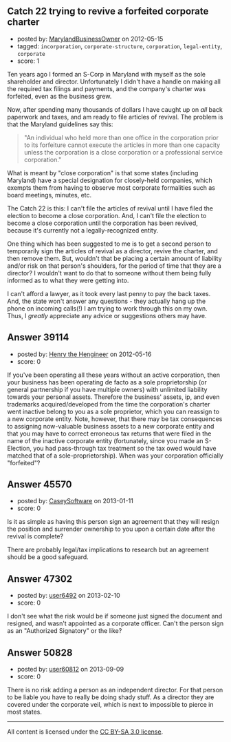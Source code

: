 ## Catch 22 trying to revive a forfeited corporate charter

- posted by: [MarylandBusinessOwner](https://stackexchange.com/users/-1/17963-marylandbusinessowner) on 2012-05-15
- tagged: `incorporation`, `corporate-structure`, `corporation`, `legal-entity`, `corporate`
- score: 1

Ten years ago I formed an S-Corp in Maryland with myself as the sole shareholder and director.  Unfortunately I didn't have a handle on making all the required tax filings and payments, and the company's charter was forfeited, even as the business grew.

Now, after spending many thousands of dollars I have caught up on *all* back paperwork and taxes, and am ready to file articles of revival.  The problem is that the Maryland guidelines say this:

> "An individual who held more than one office in the corporation prior to its forfeiture cannot execute the articles in more than one capacity unless the corporation is a close corporation or a professional service corporation."

What is meant by "close corporation" is that some states (including Maryland) have a special designation for closely-held companies, which exempts them from having to observe most corporate formalities such as board meetings, minutes, etc.

The Catch 22 is this:  I can't file the articles of revival until I have filed the election to become a close corporation.  And, I can't file the election to become a close corporation until the corporation has been revived, because it's currently not a legally-recognized entity.

One thing which has been suggested to me is to get a second person to temporarily sign the articles of revival as a director, revive the charter, and then remove them.  But, wouldn't that be placing a certain amount of liability and/or risk on that person's shoulders, for the period of time that they are a director?  I wouldn't want to do that to someone without them being fully informed as to what they were getting into.

I can't afford a lawyer, as it took every last penny to pay the back taxes.  And, the state won't answer any questions - they actually hang up the phone on incoming calls(!)  I am trying to work through this on my own.  Thus, I *greatly* appreciate any advice or suggestions others may have.  


## Answer 39114

- posted by: [Henry the Hengineer](https://stackexchange.com/users/-1/1692-henry-the-hengineer) on 2012-05-16
- score: 0

If you've been operating all these years without an active corporation, then your business has been operating de facto as a sole proprietorship (or general partnership if you have multiple owners) with unlimited liability towards your personal assets. Therefore the business' assets, ip, and even trademarks acquired/developed from the time the corporation's charter went inactive belong to you as a sole proprietor, which you can reassign to a new corporate entity. Note, however, that there may be tax consequences to assigning now-valuable business assets to a new corporate entity and that you may have to correct erroneous tax returns that were filed in the name of the inactive corporate entity (fortunately, since you made an S-Election, you had pass-through tax treatment so the tax owed would have matched that of a sole-proprietorship). When was your corporation officially "forfeited"?


## Answer 45570

- posted by: [CaseySoftware](https://stackexchange.com/users/-1/11314-caseysoftware) on 2013-01-11
- score: 0

Is it as simple as having this person sign an agreement that they will resign the position and surrender ownership to you upon a certain date after the revival is complete?

There are probably legal/tax implications to research but an agreement should be a good safeguard.


## Answer 47302

- posted by: [user6492](https://stackexchange.com/users/-1/6492-user6492) on 2013-02-10
- score: 0

I don't see what the risk would be if someone just signed the document and resigned, and wasn't appointed as a corporate officer.  Can't the person sign as an "Authorized Signatory" or the like?


## Answer 50828

- posted by: [user60812](https://stackexchange.com/users/-1/19115-user60812) on 2013-09-09
- score: 0

There is no risk adding a person as an independent director. For that person to be liable you have to really be doing shady stuff. As a director they are covered under the corporate veil, which is next to impossible to pierce in most states.



---

All content is licensed under the [CC BY-SA 3.0 license](https://creativecommons.org/licenses/by-sa/3.0/).
